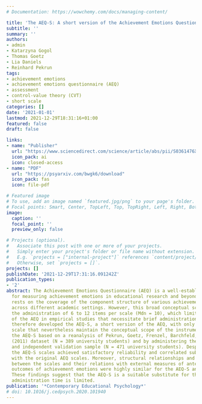 ```yaml
---
# Documentation: https://wowchemy.com/docs/managing-content/

title: 'The AEQ-S: A short version of the Achievement Emotions Questionnaire'
subtitle: ''
summary: ''
authors:
- admin
- Katarzyna Gogol
- Thomas Goetz
- Lia Daniels
- Reinhard Pekrun
tags:
- achievement emotions
- achievement emotions questionnaire (AEQ)
- assessment
- control-value theory (CVT)
- short scale
categories: []
date: '2021-01-01'
lastmod: 2021-12-29T18:31:16+01:00
featured: false
draft: false

links:
- name: "Publisher"
  url: "https://www.sciencedirect.com/science/article/abs/pii/S0361476X20301053"
  icon_pack: ai
  icon: closed-access
- name: "PDF"
  url: "https://psyarxiv.com/bwgk6/download"
  icon_pack: fas
  icon: file-pdf

# Featured image
# To use, add an image named `featured.jpg/png` to your page's folder.
# Focal points: Smart, Center, TopLeft, Top, TopRight, Left, Right, BottomLeft, Bottom, BottomRight.
image:
  caption: ''
  focal_point: ''
  preview_only: false

# Projects (optional).
#   Associate this post with one or more of your projects.
#   Simply enter your project's folder or file name without extension.
#   E.g. `projects = ["internal-project"]` references `content/project/deep-learning/index.md`.
#   Otherwise, set `projects = []`.
projects: []
publishDate: '2021-12-29T17:31:16.091242Z'
publication_types:
- '2'
abstract: The Achievement Emotions Questionnaire (AEQ) is a well-established instrument
  for measuring achievement emotions in educational research and beyond. Its popularity
  rests on the coverage of the component structure of various achievement emotions
  across different academic settings. However, this broad conceptual scope requires
  the administration of 6 to 12 items per scale (Mdn = 10), which limits the applicability
  of the AEQ in empirical studies that necessitate brief administration times. We
  therefore developed the AEQ-S, a short version of the AEQ, with only 4 items per
  scale that nevertheless maintain the conceptual scope of the instrument. We validated
  the AEQ-S based on a reanalysis of Pekrun, Goetz, Frenzel, Barchfeld, and Perry's
  (2011) dataset (N = 389 university students) and by administering them to a new
  and independent validation sample (N = 471 university students). Despite their brevity,
  the AEQ-S scales achieved satisfactory reliability and correlated substantially
  with the original AEQ scales. Moreover, structural relationships and intercorrelations
  between the scales and their relations with external measures of antecedents and
  outcomes of achievement emotions were highly similar for the AEQ-S and AEQ scales.
  These findings suggest that the AEQ-S is a suitable substitute for the AEQ when
  administration time is limited.
publication: '*Contemporary Educational Psychology*'
# doi: 10.1016/j.cedpsych.2020.101940
---
```

